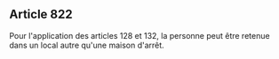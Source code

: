 Article 822
----
Pour l'application des articles 128 et 132, la personne peut être retenue dans
un local autre qu'une maison d'arrêt.
